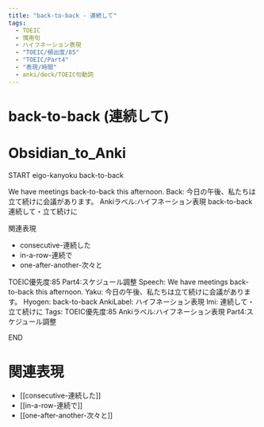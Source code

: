 ```yaml
---
title: "back-to-back - 連続して"
tags:
  - TOEIC
  - 慣用句
  - ハイフネーション表現
  - "TOEIC/頻出度/85"
  - "TOEIC/Part4"
  - "表現/時間"
  - anki/deck/TOEIC句動詞
---
```


# back-to-back (連続して)

# Obsidian_to_Anki
START
eigo-kanyoku
back-to-back

We have meetings back-to-back this afternoon.
Back:
今日の午後、私たちは立て続けに会議があります。
Ankiラベル:ハイフネーション表現
back-to-back
連続して・立て続けに

関連表現
- consecutive-連続した
- in-a-row-連続で
- one-after-another-次々と

TOEIC優先度:85
Part4:スケジュール調整
Speech: We have meetings back-to-back this afternoon.
Yaku: 今日の午後、私たちは立て続けに会議があります。
Hyogen: back-to-back
AnkiLabel: ハイフネーション表現
Imi: 連続して・立て続けに
Tags: TOEIC優先度:85 Ankiラベル:ハイフネーション表現 Part4:スケジュール調整
<!--ID: 1751241922022-->
END

# 関連表現
- [[consecutive-連続した]]
- [[in-a-row-連続で]]
- [[one-after-another-次々と]]
